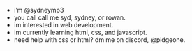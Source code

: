 - i’m @sydneymp3
- you call call me syd, sydney, or rowan.
- im interested in web development.
- im currently learning html, css, and javascript.
- need help with css or html? dm me on discord, @pidgeone.
